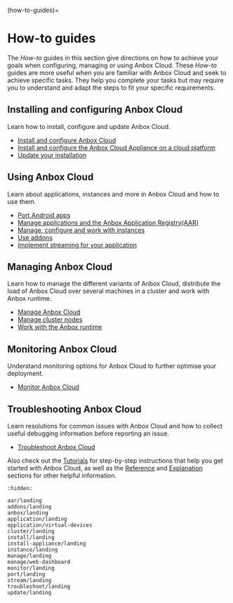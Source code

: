 (how-to-guides)=
# How-to guides

The *How-to* guides in this section give directions on how to achieve your goals when configuring, managing or using Anbox Cloud. These *How-to*  guides are more useful when you are familiar with Anbox Cloud and seek to achieve specific tasks. They help you complete your tasks but may require you to understand and adapt the steps to fit your specific requirements.

## Installing and configuring Anbox Cloud

Learn how to install, configure and update Anbox Cloud.

* [Install and configure Anbox Cloud](https://discourse.ubuntu.com/t/24336)
* [Install and configure the Anbox Cloud Appliance on a cloud platform](https://discourse.ubuntu.com/t/29702)
* [Update your installation](https://discourse.ubuntu.com/t/24331)

## Using Anbox Cloud

Learn about applications, instances and more in Anbox Cloud and how to use them.

* [Port Android apps](https://discourse.ubuntu.com/t/17776)
* [Manage applications and the Anbox Application Registry(AAR)](https://discourse.ubuntu.com/t/24333)
* [Manage, configure and work with instances](https://discourse.ubuntu.com/t/24335)
* [Use addons](https://discourse.ubuntu.com/t/17759)
*  [Implement streaming for your application](https://discourse.ubuntu.com/t/implement-streaming/24332)

## Managing Anbox Cloud

Learn how to manage the different variants of Anbox Cloud, distribute the load of Anbox Cloud over several machines in a cluster and work with Anbox runtime.

* [Manage Anbox Cloud](https://discourse.ubuntu.com/t/24337)
* [Manage cluster nodes](https://discourse.ubuntu.com/t/24334) 
* [Work with the Anbox runtime](https://discourse.ubuntu.com/t/33098)

## Monitoring Anbox Cloud

Understand monitoring options for Anbox Cloud to further optimise your deployment.

* [Monitor Anbox Cloud](https://discourse.ubuntu.com/t/24338)

## Troubleshooting Anbox Cloud

Learn resolutions for common issues with Anbox Cloud and how to collect useful debugging information before reporting an issue.

* [Troubleshoot Anbox Cloud](https://discourse.ubuntu.com/t/17837)

Also check out the [Tutorials](https://discourse.ubuntu.com/t/tutorials/28826) for step-by-step instructions that help you get started with Anbox Cloud, as well as the [Reference](https://discourse.ubuntu.com/t/reference/28828) and [Explanation](https://discourse.ubuntu.com/t/explanation/28829) sections for other helpful information.


```{toctree}
:hidden:

aar/landing
addons/landing
anbox/landing
application/landing
application/virtual-devices
cluster/landing
install/landing
install-appliance/landing
instance/landing
manage/landing
manage/web-dashboard
monitor/landing
port/landing
stream/landing
troubleshoot/landing
update/landing
```